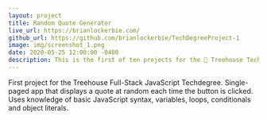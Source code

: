 ```yaml
---
layout: project
title: Random Quote Generator
live_url: https://brianlockerbie.com/
github_url: https://github.com/brianlockerbie/TechDegreeProject-1
image: img/screenshot_1.png
date: 2020-05-25 12:00:00 -0400
description: This is the first of ten projects for the 🏡 Treehouse TechDegree Full Stack JavaScript. 
---
```

First project for the Treehouse Full-Stack JavaScript Techdegree. Single-paged app that displays a quote at random each time the button is clicked. Uses knowledge of basic JavaScript syntax, variables, loops, conditionals and object literals.